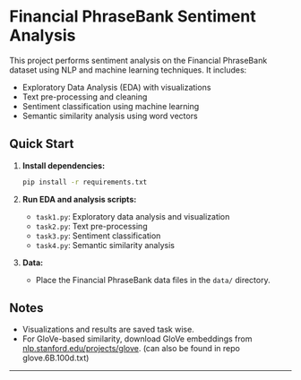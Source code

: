 # Financial PhraseBank Sentiment Analysis

This project performs sentiment analysis on the Financial PhraseBank dataset using NLP and machine learning techniques. It includes:

- Exploratory Data Analysis (EDA) with visualizations
- Text pre-processing and cleaning
- Sentiment classification using machine learning
- Semantic similarity analysis using word vectors

## Quick Start

1. **Install dependencies:**
   ```bash
   pip install -r requirements.txt
   ```

2. **Run EDA and analysis scripts:**
   - `task1.py`: Exploratory data analysis and visualization
   - `task2.py`: Text pre-processing
   - `task3.py`: Sentiment classification
   - `task4.py`: Semantic similarity analysis

3. **Data:**
   - Place the Financial PhraseBank data files in the `data/` directory.

## Notes
- Visualizations and results are saved task wise.
- For GloVe-based similarity, download GloVe embeddings from [nlp.stanford.edu/projects/glove](https://nlp.stanford.edu/projects/glove/).
(can also be found in repo glove.6B.100d.txt)

---
